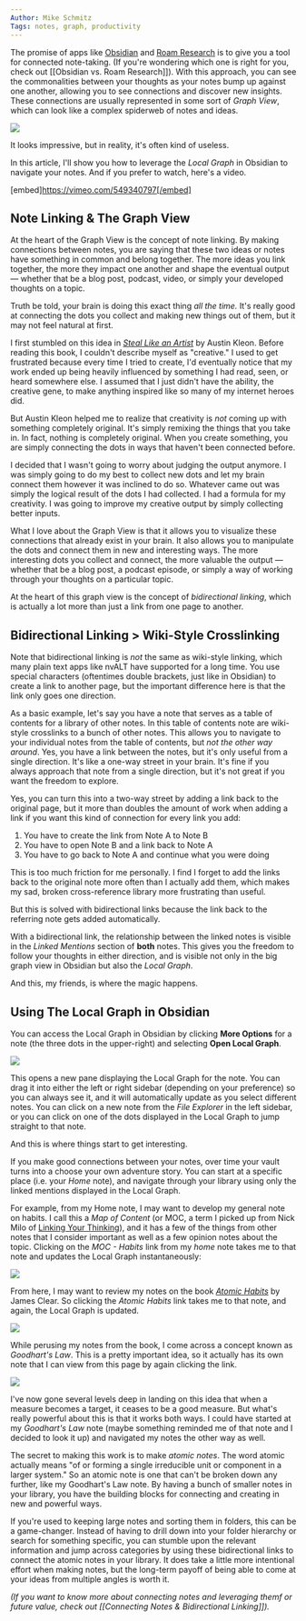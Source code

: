 ```yaml
---
Author: Mike Schmitz
Tags: notes, graph, productivity
---
```


The promise of apps like [Obsidian](https://obsidian.md) and [Roam Research](https://roamresearch.com/) is to give you a tool for connected note-taking. (If you're wondering which one is right for you, check out [[Obsidian vs. Roam Research]]). With this approach, you can see the commonalities between your thoughts as your notes bump up against one another, allowing you to see connections and discover new insights. These connections are usually represented in some sort of _Graph View_, which can look like a complex spiderweb of notes and ideas.

![](https://thesweetsetup.com/wp-content/uploads/2021/05/graph.jpg)

It looks impressive, but in reality, it's often kind of useless.

In this article, I'll show you how to leverage the _Local Graph_ in Obsidian to navigate your notes. And if you prefer to watch, here's a video.

[embed]https://vimeo.com/549340797[/embed]

## Note Linking & The Graph View

At the heart of the Graph View is the concept of note linking. By making connections between notes, you are saying that these two ideas or notes have something in common and belong together. The more ideas you link together, the more they impact one another and shape the eventual output — whether that be a blog post, podcast, video, or simply your developed thoughts on a topic.

Truth be told, your brain is doing this exact thing _all the time._ It's really good at connecting the dots you collect and making new things out of them, but it may not feel natural at first.

I first stumbled on this idea in _[Steal Like an Artist](https://www.amazon.com/Steal-Like-Artist-Things-Creative/dp/0761169253/ref=nosim&tag=sweetsetup-20)_ by Austin Kleon. Before reading this book, I couldn't describe myself as "creative." I used to get frustrated because every time I tried to create, I'd eventually notice that my work ended up being heavily influenced by something I had read, seen, or heard somewhere else. I assumed that I just didn't have the ability, the creative gene, to make anything inspired like so many of my internet heroes did.

But Austin Kleon helped me to realize that creativity is _not_ coming up with something completely original. It's simply remixing the things that you take in. In fact, nothing is completely original. When you create something, you are simply connecting the dots in ways that haven't been connected before.

I decided that I wasn't going to worry about judging the output anymore. I was simply going to do my best to collect new dots and let my brain connect them however it was inclined to do so. Whatever came out was simply the logical result of the dots I had collected. I had a formula for my creativity. I was going to improve my creative output by simply collecting better inputs.

What I love about the Graph View is that it allows you to visualize these connections that already exist in your brain. It also allows you to manipulate the dots and connect them in new and interesting ways. The more interesting dots you collect and connect, the more valuable the output — whether that be a blog post, a podcast episode, or simply a way of working through your thoughts on a particular topic.

At the heart of this graph view is the concept of _bidirectional linking_, which is actually a lot more than just a link from one page to another.

## Bidirectional Linking > Wiki-Style Crosslinking

Note that bidirectional linking is _not_ the same as wiki-style linking, which many plain text apps like nvALT have supported for a long time. You use special characters (oftentimes double brackets, just like in Obsidian) to create a link to another page, but the important difference here is that the link only goes one direction.

As a basic example, let's say you have a note that serves as a table of contents for a library of other notes. In this table of contents note are wiki-style crosslinks to a bunch of other notes. This allows you to navigate to your individual notes from the table of contents, but _not the other way around_. Yes, you have a link between the notes, but it's only useful from a single direction. It's like a one-way street in your brain. It's fine if you always approach that note from a single direction, but it's not great if you want the freedom to explore.

Yes, you can turn this into a two-way street by adding a link back to the original page, but it more than doubles the amount of work when adding a link if you want this kind of connection for every link you add:

1. You have to create the link from Note A to Note B
2. You have to open Note B and a link back to Note A
3. You have to go back to Note A and continue what you were doing

This is too much friction for me personally. I find I forget to add the links back to the original note more often than I actually add them, which makes my sad, broken cross-reference library more frustrating than useful.

But this is solved with bidirectional links because the link back to the referring note gets added automatically.

With a bidirectional link, the relationship between the linked notes is visible in the _Linked Mentions_ section of **both** notes. This gives you the freedom to follow your thoughts in either direction, and is visible not only in the big graph view in Obsidian but also the _Local Graph_.

And this, my friends, is where the magic happens.

## Using The Local Graph in Obsidian

You can access the Local Graph in Obsidian by clicking **More Options** for a note (the three dots in the upper-right) and selecting **Open Local Graph**.

![](https://thesweetsetup.com/wp-content/uploads/2021/05/obsidianhome.jpg)

This opens a new pane displaying the Local Graph for the note. You can drag it into either the left or right sidebar (depending on your preference) so you can always see it, and it will automatically update as you select different notes. You can click on a new note from the _File Explorer_ in the left sidebar, or you can click on one of the dots displayed in the Local Graph to jump straight to that note.

And this is where things start to get interesting.

If you make good connections between your notes, over time your vault turns into a choose your own adventure story. You can start at a specific place (i.e. your _Home_ note), and navigate through your library using only the linked mentions displayed in the Local Graph.

For example, from my Home note, I may want to develop my general note on habits. I call this a _Map of Content_ (or MOC, a term I picked up from Nick Milo of [Linking Your Thinking](https://www.youtube.com/watch?v=WUq8Pun28FI)), and it has a few of the things from other notes that I consider important as well as a few opinion notes about the topic. Clicking on the _MOC - Habits_ link from my _home_ note takes me to that note and updates the Local Graph instantaneously:

![](https://thesweetsetup.com/wp-content/uploads/2021/05/obsidianhabits.jpg)

From here, I may want to review my notes on the book _[Atomic Habits](https://www.amazon.com/Atomic-Habits-Proven-Build-Break/dp/0735211299/ref=nosim&tag=sweetsetup-20)_ by James Clear. So clicking the _Atomic Habits_ link takes me to that note, and again, the Local Graph is updated.

![](https://thesweetsetup.com/wp-content/uploads/2021/05/obsidianatomichabits.jpg)

While perusing my notes from the book, I come across a concept known as _Goodhart's Law_. This is a pretty important idea, so it actually has its own note that I can view from this page by again clicking the link.

![](https://thesweetsetup.com/wp-content/uploads/2021/05/obsidiangoodhartslaw.jpg)

I've now gone several levels deep in landing on this idea that when a measure becomes a target, it ceases to be a good measure. But what's really powerful about this is that it works both ways. I could have started at my _Goodhart's Law_ note (maybe something reminded me of that note and I decided to look it up) and navigated my notes the other way as well.

The secret to making this work is to make _atomic notes_. The word atomic actually means "of or forming a single irreducible unit or component in a larger system." So an atomic note is one that can't be broken down any further, like my Goodhart's Law note. By having a bunch of smaller notes in your library, you have the building blocks for connecting and creating in new and powerful ways.

If you're used to keeping large notes and sorting them in folders, this can be a game-changer. Instead of having to drill down into your folder hierarchy or search for something specific, you can stumble upon the relevant information and jump across categories by using these bidirectional links to connect the atomic notes in your library. It does take a little more intentional effort when making notes, but the long-term payoff of being able to come at your ideas from multiple angles is worth it.

_(If you want to know more about connecting notes and leveraging themf or future value, check out [[Connecting Notes & Bidirectional Linking]])._
